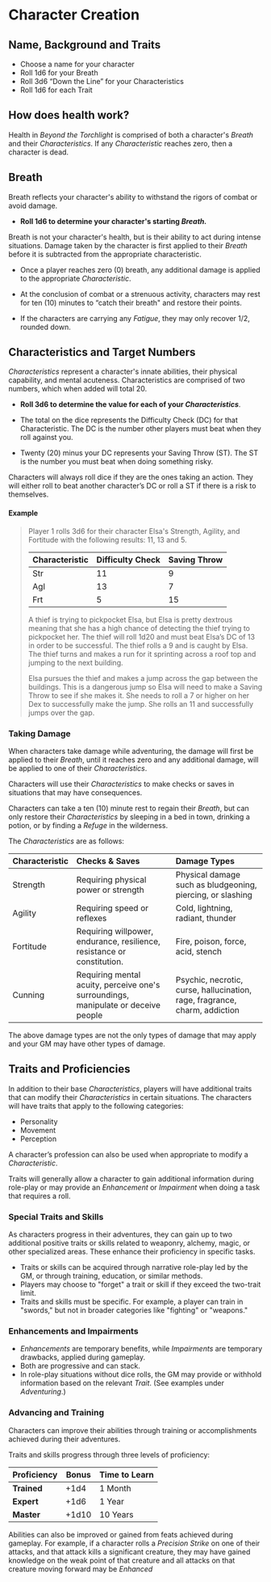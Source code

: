 # Character Creation

## Name, Background and Traits
- Choose a name for your character
- Roll 1d6 for your Breath
- Roll 3d6 “Down the Line” for your Characteristics
- Roll 1d6 for each Trait

## How does health work?
Health in *Beyond the Torchlight* is comprised of both a character's *Breath* and their *Characteristics*. If any *Characteristic* reaches zero, then a character is dead.

## Breath
Breath reflects your character's ability to withstand the rigors of combat or avoid damage.

- **Roll 1d6 to determine your character's starting *Breath.***

Breath is not your character's health, but is their ability to act during intense situations. Damage taken by the character is first applied to their *Breath* before it is subtracted from the appropriate characteristic. 

- Once a player reaches zero (0) breath, any additional damage is applied to the appropriate *Characteristic*. 

- At the conclusion of combat or a strenuous activity, characters may rest for ten (10) minutes to “catch their breath" and restore their points. 

- If the characters are carrying any *Fatigue*, they may only recover 1/2, rounded down.

## Characteristics and Target Numbers
*Characteristics* represent a character's innate abilities, their physical capability, and mental acuteness. Characteristics are comprised of two numbers, which when added will total 20. 

- **Roll 3d6 to determine the value for each of your *Characteristics***.  

- The total on the dice represents the Difficulty Check (DC) for that Characteristic. The DC is the number other players must beat when they roll against you. 

- Twenty (20) minus your DC represents your Saving Throw (ST). The ST is the number you must beat when doing something risky. 

Characters will always roll dice if they are the ones taking an action. They will either roll to beat another character’s DC or roll a ST if there is a risk to themselves. 

#### Example
> Player 1 rolls 3d6 for their character Elsa's Strength, Agility, and Fortitude with the following results: 11, 13 and 5. 
> 
> | Characteristic | Difficulty Check | Saving Throw |
> |:--|:--|:--|
> | Str | 11 | 9 |
> | Agl | 13 | 7 |
> | Frt | 5 | 15 |
> 
> A thief is trying to pickpocket Elsa, but Elsa is pretty dextrous meaning that she has a high chance of detecting the thief trying to pickpocket her. The thief will roll 1d20 and must beat Elsa’s DC of 13 in order to be successful. The thief rolls a 9 and is caught by Elsa. The thief turns and makes a run for it sprinting across a roof top and jumping to the next building. 
> 
> Elsa pursues the thief and makes a jump across the gap between the buildings. This is a dangerous jump so Elsa will need to make a Saving Throw to see if she makes it. She needs to roll a 7 or higher on her Dex to successfully make the jump. She rolls an 11 and successfully jumps over the gap. 


### Taking Damage
When characters take damage while adventuring, the damage will first be applied to their *Breath*, until it reaches zero and any additional damage, will be applied to one of their *Characteristics*.

Characters will use their *Characteristics* to make checks or saves in situations that may have consequences. 

Characters can take a ten (10) minute rest to regain their *Breath*, but can only restore their *Characteristics* by sleeping in a bed in town, drinking a potion, or by finding a *Refuge* in the wilderness.

The *Characteristics* are as follows:

| Characteristic | Checks & Saves  | Damage Types  |
|:--|:--| :--|
| Strength | Requiring physical power or strength |Physical damage such as bludgeoning, piercing, or slashing |
| Agility | Requiring speed or reflexes | Cold, lightning, radiant, thunder |
| Fortitude | Requiring willpower, endurance, resilience, resistance or constitution. | Fire, poison, force, acid, stench|
| Cunning | Requiring mental acuity, perceive one's surroundings, manipulate or deceive people | Psychic, necrotic, curse, hallucination, rage, fragrance, charm, addiction |

The above damage types are not the only types of damage that may apply and your GM may have other types of damage. 


## Traits and Proficiencies
In addition to their base *Characteristics*, players will have additional traits that can modify their *Characteristics* in certain situations. The characters will have traits that apply to the following categories:
- Personality
- Movement
- Perception

A character’s profession can also be used when appropriate to modify a *Characteristic*.

Traits will generally allow a character to gain additional information during role-play or may provide an *Enhancement* or *Impairment* when doing a task that requires a roll.  

### Special Traits and Skills  
As characters progress in their adventures, they can gain up to two additional positive traits or skills related to weaponry, alchemy, magic, or other specialized areas. These enhance their proficiency in specific tasks.  

- Traits or skills can be acquired through narrative role-play led by the GM, or through training, education, or similar methods.  
- Players may choose to "forget" a trait or skill if they exceed the two-trait limit.  
- Traits and skills must be specific. For example, a player can train in "swords," but not in broader categories like "fighting" or "weapons."  

### Enhancements and Impairments  
- *Enhancements* are temporary benefits, while *Impairments* are temporary drawbacks, applied during gameplay.  
- Both are progressive and can stack.  
- In role-play situations without dice rolls, the GM may provide or withhold information based on the relevant *Trait*. (See examples under *Adventuring*.)  

### Advancing and Training  
Characters can improve their abilities through training or accomplishments achieved during their adventures.  

Traits and skills progress through three levels of proficiency:  

| Proficiency  | Bonus | Time to Learn |  
|--------------|-------|---------------|  
| **Trained**  | +1d4  | 1 Month       |  
| **Expert**   | +1d6  | 1 Year        |  
| **Master**   | +1d10 | 10 Years      |  

Abilities can also be improved or gained from feats achieved during gameplay. For example, if a character rolls a *Precision Strike* on one of their attacks, and that attack kills a significant creature, they may have gained knowledge on the weak point of that creature and all attacks on that creature moving forward may be *Enhanced*

